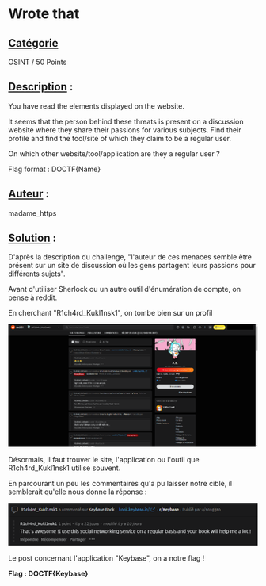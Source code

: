 # **Wrote that**
## <u>**Catégorie**</u>

OSINT / 50 Points

## <u>**Description**</u> :

You have read the elements displayed on the website.

It seems that the person behind these threats is present on a discussion website where they share their passions for various subjects.
Find their profile and find the tool/site of which they claim to be a regular user.

On which other website/tool/application are they a regular user ? 

Flag format : DOCTF{Name}

## <u>**Auteur**</u> :

madame_https

## <u>Solution</u> :

D'après la description du challenge, "l'auteur de ces menaces semble être présent sur un site de discussion où les gens partagent leurs passions pour différents sujets".

Avant d'utiliser Sherlock ou un autre outil d'énumération de compte, on pense à reddit.

En cherchant "R1ch4rd_Kukl1nsk1", on tombe bien sur un profil

![](./images/profil.png)

Désormais, il faut trouver le site, l'application ou l'outil que R1ch4rd_Kukl1nsk1 utilise souvent.

En parcourant un peu les commentaires qu'a pu laisser notre cible, il semblerait qu'elle nous donne la réponse :

![](./images/post.png)

Le post concernant l'application "Keybase", on a notre flag !

**Flag : DOCTF{Keybase}**